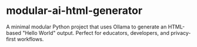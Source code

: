 # modular-ai-html-generator
A minimal modular Python project that uses Ollama to generate an HTML-based "Hello World" output.   Perfect for educators, developers, and privacy-first workflows.
